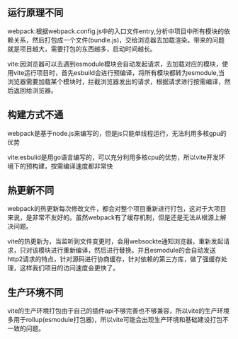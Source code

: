 
## 运行原理不同

webpack:根据webpack.config.js中的入口文件entry,分析中项目中所有模块的依赖关系，然后打包成一个文件(bundle.js)，交给浏览器去加载渲染。带来的问题就是项目越大，需要打包的东西越多，启动时间越长。

vite:因浏览器可以去遇到esmodule模块会自动发起请求，去加载对应的模块，使用vite运行项目时，首先esbuild会进行预编译，将所有模块都转为esmodule,当浏览器需要加载某个模块时，拦截浏览器发出的请求，根据请求进行按需编译，然后返回给浏览器。

## 构建方式不通

webpack是基于node.js来编写的，但是js只能单线程运行，无法利用多核gpu的优势

vite:esbulid是用go语言编写的，可以充分利用多核cpu的优势，所以vite开发环境下的预构建，按需编译速度都非常快
 
## 热更新不同

webpack的热更新每次修改文件，都会对整个项目重新进行打包，这对于大项目来说，是非常不友好的。虽然webpack有了缓存机制，但是还是无法从根源上解决问题。

vite的热更新为，当监听到文件变更时，会用websockte通知浏览器，重新发起请求，只对该模块进行重新编译，然后进行替换。并且esmodule的会自动发送http2请求的特点，针对源码进行协商缓存，针对依赖的第三方库，做了强缓存处理，这样我们项目的访问速度会更快了。

## 生产环境不同

vite的生产环境打包由于自己的插件api不够完善也不够兼容，所以vite的生产环境多用于rollup(esmodule打包器)，所以vite可能会出现生产环境和基础建设打包不一致的问题。






